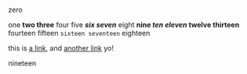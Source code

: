 zero

one **two three** four
five ___six seven___ eight **nine _ten
eleven_ twelve thirteen** fourteen
fifteen `sixteen seventeen` eighteen

this is [a link](https://www.google.ca), and [another link](https://www.yahoo.ca) yo!

nineteen
